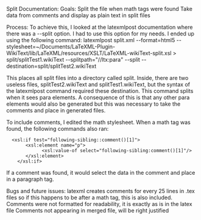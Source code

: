 Split Documentation:
Goals:
  Split the file when math tags were found
  Take data from comments and display as plain text in split files
  
Process:
  To achieve this, I looked at the latexmlpost documentation where there was a --split option. I had to use this option for my needs. I ended up using the following command:
  latexmlpost split.xml --format=html5 --stylesheet=~/Documents/LaTeXML-Plugin-WikiText/lib/LaTeXML/resources/XSLT/LaTeXML-wikiText-split.xsl > split/splitTest1.wikiText --splitpath="//ltx:para" --split --destination=split/splitTest2.wikiText
  
  This places all split files into a directory called split. Inside, there are two useless files, splitTest2.wikiText and splitTest1.wikiText, but the syntax of the latexmlpost command required these destination. This command splits when it sees para elements. A consequence of this is that any other para elements would also be generated but this was necessary to take the comments and place in generated files.
  
  To include comments, I edited the math stylesheet. When a math tag was found, the following commands also ran:
  
```
  <xsl:if test="following-sibling::comment()[1]">
	   <xsl:element name="p">
			 <xsl:value-of select="following-sibling:comment()[1]"/>
	   </xsl:element>
    </xsl:if>
```

If a comment was found, it would select the data in the comment and place in a paragraph tag.
    
Bugs and future issues:
  latexml creates comments for every 25 lines in .tex files so if this happens to be after a math tag, this is also included.
  Comments were not formatted for readability, it is exactly as is in the latex file
  Comments not appearing in merged file, will be right justified

